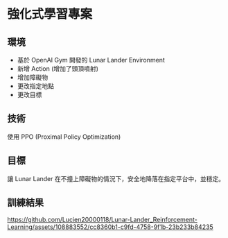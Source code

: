 # 強化式學習專案

## 環境
- 基於 OpenAI Gym 開發的 Lunar Lander Environment
- 新增 Action (增加了頭頂噴射)
- 增加障礙物
- 更改指定地點
- 更改目標

## 技術
使用 PPO (Proximal Policy Optimization)

## 目標
讓 Lunar Lander 在不撞上障礙物的情況下，安全地降落在指定平台中，並穩定。

## 訓練結果


https://github.com/Lucien20000118/Lunar-Lander_Reinforcement-Learning/assets/108883552/cc8360b1-c9fd-4758-9f1b-23b233b84235


